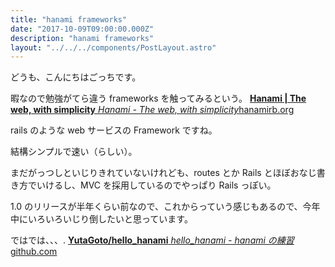 ```yaml
---
title: "hanami frameworks"
date: "2017-10-09T09:00:00.000Z"
description: "hanami frameworks"
layout: "../../../components/PostLayout.astro"
---
```


どうも、こんにちはごっちです。

暇なので勉強がてら違う frameworks を触ってみるという。
[**Hanami | The web, with simplicity**
*Hanami - The web, with simplicity*hanamirb.org](http://hanamirb.org/)

rails のような web サービスの Framework ですね。

結構シンプルで速い（らしい）。

まだがっつしといじりきれていないけれども、routes とか Rails とほぼおなじ書き方でいけるし、MVC を採用しているのでやっぱり Rails っぽい。

1.0 のリリースが半年くらい前なので、これからっていう感じもあるので、今年中にいろいろいじり倒したいと思っています。

ではでは、、、.
[**YutaGoto/hello_hanami**
*hello_hanami - hanami の練習*github.com](https://github.com/YutaGoto/hello_hanami)
